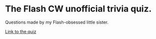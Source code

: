 # The Flash CW unofficial trivia quiz. 

Questions made by my Flash-obsessed little sister.

[Link to the quiz](https://codepen.io/SarahPi/full/MZOZoQ)
